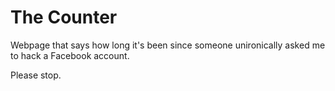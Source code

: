 # The Counter

Webpage that says how long it's been since someone unironically asked me to hack a Facebook account.

Please stop.
